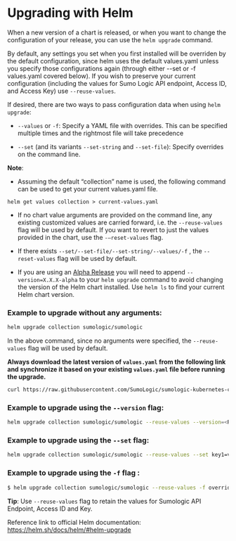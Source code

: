 
# Upgrading with Helm

When a new version of a chart is released, or when you want to change the configuration of your release, you can use the `helm upgrade` command.

By default, any settings you set when you first installed will be overriden by the default configuration, since helm uses the default values.yaml unless you specify those configurations again (through either --set or -f values.yaml covered below). If you wish to preserve your current configuration (including the values for Sumo Logic API endpoint, Access ID, and Access Key) use `--reuse-values`.

If desired, there are two ways to pass configuration data when using `helm upgrade`:

- `--values` or `-f`: Specify a YAML file with overrides. This can be specified multiple times and the rightmost file will take precedence

- `--set` (and its variants `--set-string` and `--set-file`): Specify overrides on the command line.

**Note**:
- Assuming the default “collection” name is used, the following command can be used to get your current values.yaml file.

```
helm get values collection > current-values.yaml
```

- If no chart value arguments are provided on the command line, any existing customized values are carried forward, i.e. the `--reuse-values` flag will be used by default. If you want to revert to just the values provided in the chart, use the `-–reset-values` flag.

- If there exists `--set/--set-file/--set-string/--values/-f` , the `--reset-values` flag will be used by default.

- If you are using an [Alpha Release](./Alpha_Release_Guide.md) you will need to append `--version=X.X.X-alpha` to your `helm upgrade` command to avoid changing the version of the Helm chart installed. Use `helm ls` to find your current Helm chart version.

### Example to upgrade without any arguments:

```bash
helm upgrade collection sumologic/sumologic
```
In the above command, since no arguments were specified, the `--reuse-values` flag will be used by default.

**Always download the latest version of `values.yaml` from the following link and synchronize it based on your existing `values.yaml` file before running the upgrade.**

```bash
curl https://raw.githubusercontent.com/SumoLogic/sumologic-kubernetes-collection/v0.17.0/deploy/helm/sumologic/values.yaml
```

### Example to upgrade using the `--version` flag:

```bash
helm upgrade collection sumologic/sumologic --reuse-values --version=<RELEASE-VERSION> -f values.yaml
```

### Example to upgrade using the `--set` flag:

```bash
helm upgrade collection sumologic/sumologic --reuse-values --set key1=val1, key2=val2
```

### Example to upgrade using the `-f` flag :  

```bash
$ helm upgrade collection sumologic/sumologic --reuse-values -f override.yaml
```

**Tip**: Use `--reuse-values` flag to retain the values for Sumologic API Endpoint, Access ID and Key.  

Reference link to official Helm documentation:  https://helm.sh/docs/helm/#helm-upgrade

